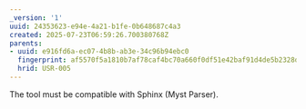 ```yaml
---
_version: '1'
uuid: 24353623-e94e-4a21-b1fe-0b648687c4a3
created: 2025-07-23T06:59:26.700380768Z
parents:
- uuid: e916fd6a-ec07-4b8b-ab3e-34c96b94ebc0
  fingerprint: af5570f5a1810b7af78caf4bc70a660f0df51e42baf91d4de5b2328de0e83dfc
  hrid: USR-005
---
```


The tool must be compatible with Sphinx (Myst Parser).
